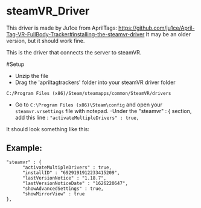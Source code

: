 # steamVR_Driver
This driver is made by Ju1ce from AprilTags: https://github.com/ju1ce/April-Tag-VR-FullBody-Tracker#installing-the-steamvr-driver
It may be an older version, but it should work fine.

This is the driver that connects the server to steamVR.

#Setup
- Unzip the file
- Drag the 'apriltagtrackers' folder into your steamVR driver folder

`C:/Program Files (x86)/Steam/steamapps/common/SteamVR/drivers`

- Go to `C:\Program Files (x86)\Steam\config` and open your `steamvr.vrsettings` file with notepad.
-Under the "steamvr" : { section, add this line :
`"activateMultipleDrivers" : true,`

It should look something like this: 

## Example:
```
"steamvr" : {
      "activateMultipleDrivers" : true,      
      "installID" : "6929191912233415209",      
      "lastVersionNotice" : "1.18.7",      
      "lastVersionNoticeDate" : "1626220647",      
      "showAdvancedSettings" : true,      
      "showMirrorView" : true      
},
```
